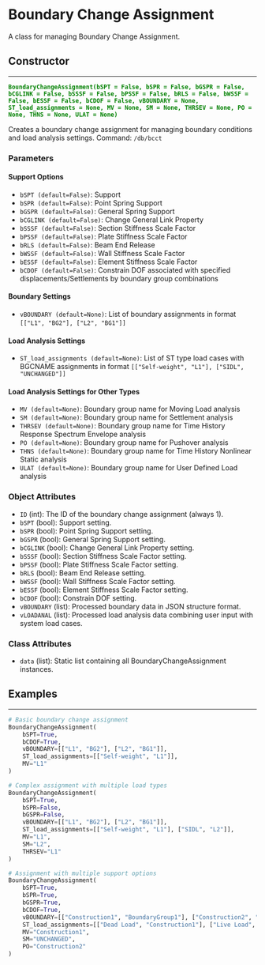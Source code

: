 # Boundary Change Assignment

A class for managing Boundary Change Assignment.

## Constructor
---
**<font color="green">`BoundaryChangeAssignment(bSPT = False, bSPR = False, bGSPR = False, bCGLINK = False, bSSSF = False, bPSSF = False, bRLS = False, bWSSF = False, bESSF = False, bCDOF = False, vBOUNDARY = None, ST_load_assignments = None, MV = None, SM = None, THRSEV = None, PO = None, THNS = None, ULAT = None)`</font>**

Creates a boundary change assignment for managing boundary conditions and load analysis settings. Command: `/db/bcct`

### Parameters

#### Support Options
* `bSPT (default=False)`: Support
* `bSPR (default=False)`: Point Spring Support  
* `bGSPR (default=False)`: General Spring Support
* `bCGLINK (default=False)`: Change General Link Property
* `bSSSF (default=False)`: Section Stiffness Scale Factor
* `bPSSF (default=False)`: Plate Stiffness Scale Factor
* `bRLS (default=False)`: Beam End Release
* `bWSSF (default=False)`: Wall Stiffness Scale Factor
* `bESSF (default=False)`: Element Stiffness Scale Factor
* `bCDOF (default=False)`: Constrain DOF associated with specified displacements/Settlements by boundary group combinations

#### Boundary Settings
* `vBOUNDARY (default=None)`: List of boundary assignments in format `[["L1", "BG2"], ["L2", "BG1"]]`

#### Load Analysis Settings
* `ST_load_assignments (default=None)`: List of ST type load cases with BGCNAME assignments in format `[["Self-weight", "L1"], ["SIDL", "UNCHANGED"]]`

#### Load Analysis Settings for Other Types
* `MV (default=None)`: Boundary group name for Moving Load analysis
* `SM (default=None)`: Boundary group name for Settlement analysis  
* `THRSEV (default=None)`: Boundary group name for Time History Response Spectrum Envelope analysis
* `PO (default=None)`: Boundary group name for Pushover analysis
* `THNS (default=None)`: Boundary group name for Time History Nonlinear Static analysis
* `ULAT (default=None)`: Boundary group name for User Defined Load analysis

### Object Attributes
* `ID` (int): The ID of the boundary change assignment (always 1).
* `bSPT` (bool): Support setting.
* `bSPR` (bool): Point Spring Support setting.
* `bGSPR` (bool): General Spring Support setting.
* `bCGLINK` (bool): Change General Link Property setting.
* `bSSSF` (bool): Section Stiffness Scale Factor setting.
* `bPSSF` (bool): Plate Stiffness Scale Factor setting.
* `bRLS` (bool): Beam End Release setting.
* `bWSSF` (bool): Wall Stiffness Scale Factor setting.
* `bESSF` (bool): Element Stiffness Scale Factor setting.
* `bCDOF` (bool): Constrain DOF setting.
* `vBOUNDARY` (list): Processed boundary data in JSON structure format.
* `vLOADANAL` (list): Processed load analysis data combining user input with system load cases.

### Class Attributes
* `data` (list): Static list containing all BoundaryChangeAssignment instances.

## Examples
---
```py
# Basic boundary change assignment
BoundaryChangeAssignment(
    bSPT=True,
    bCDOF=True,
    vBOUNDARY=[["L1", "BG2"], ["L2", "BG1"]],
    ST_load_assignments=[["Self-weight", "L1"]],
    MV="L1"
)

# Complex assignment with multiple load types
BoundaryChangeAssignment(
    bSPT=True,
    bSPR=False,
    bGSPR=False,
    vBOUNDARY=[["L1", "BG2"], ["L2", "BG1"]],
    ST_load_assignments=[["Self-weight", "L1"], ["SIDL", "L2"]],
    MV="L1",
    SM="L2",
    THRSEV="L1"
)

# Assignment with multiple support options
BoundaryChangeAssignment(
    bSPT=True,
    bSPR=True,
    bGSPR=True,
    bCDOF=True,
    vBOUNDARY=[["Construction1", "BoundaryGroup1"], ["Construction2", "BoundaryGroup2"]],
    ST_load_assignments=[["Dead Load", "Construction1"], ["Live Load", "Construction2"]],
    MV="Construction1",
    SM="UNCHANGED",
    PO="Construction2"
)

```